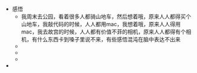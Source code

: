 - 感悟
	- 我周末去公园，看着很多人都骑山地车，然后想着哦，原来人人都得买个山地车，我敲代码的时候，人人都用mac，我想着哦，原来人人得用mac，我去故宫的时候，人人都有价值不菲的相机，原来人人都得有个相机，有什么东西卡到嗓子里说不来，有些感悟混沌在脑中表达不出来
	-
	-
	-
-